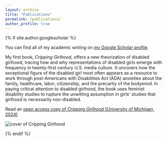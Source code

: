 ```yaml
---
layout: archive
title: "Publications"
permalink: /publications/
author_profile: true
---
```


{% if site.author.googlescholar %}
  <div class="wordwrap">You can find all of my academic writing on <a href="{{site.author.googlescholar}}">my Google Scholar profile</a>.</div>

My first book, *Cripping Girlhood*, offers a new theorization of disabled girlhood, tracing how and why representations of disabled girls emerge with frequency in twenty-first century U.S. media culture. It uncovers how the exceptional figure of the disabled girl most often appears as a resource to work through post-Americans with Disabilities Act (ADA) anxieties about the family, healthcare, labor, citizenship, and the precarity of the bodymind. In paying critical attention to disabled girlhood, the book uses feminist disability studies to rupture the unwitting assumption in girls' studies that girlhood is necessarily non-disabled. 

Read an [open access copy of *Cripping Girlhood* (University of Michigan, 2024)](https://doi.org/10.3998/mpub.12769443)

![cover of Cripping Girlhood](https://www.fulcrum.org/image-service/s4655k24b1692948666/full/286,/0/default.png) 

{% endif %}




